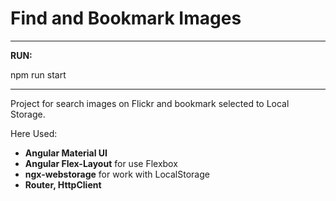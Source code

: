 # Find and Bookmark Images


------------------------
**RUN:**

npm run start

----------------------

Project for search images on Flickr and bookmark selected to Local Storage.

Here Used:
- **Angular Material UI** 
- **Angular Flex-Layout** for use Flexbox
- **ngx-webstorage** for work with LocalStorage
- **Router, HttpClient**
